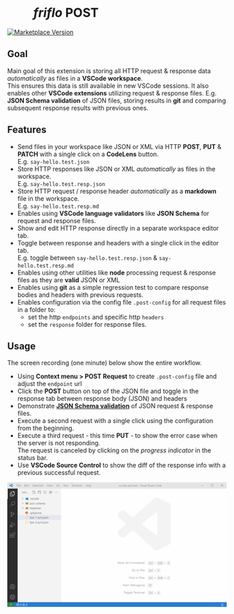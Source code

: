 #           _friflo_ **__POST__**

[![Marketplace Version](https://vsmarketplacebadge.apphb.com/version-short/friflo.vscode-friflo-post.svg)](https://marketplace.visualstudio.com/items?itemName=friflo.vscode-friflo-post)

## Goal
Main goal of this extension is storing all HTTP request & response data _automatically_ as files in a __VSCode workspace__.  
This ensures this data is still available in new VSCode sessions.
It also enables other __VSCode extensions__ utilizing request & response files.
E.g. __JSON Schema validation__ of JSON files, storing results in __git__ and comparing subsequent response results with previous ones.

## Features
*   Send files in your workspace like JSON or XML via HTTP __POST__, __PUT__ & __PATCH__ with a single click on a __CodeLens__ button.  
    E.g. `say-hello.test.json`
*   Store HTTP responses like JSON or XML _automatically_ as files  in the workspace.  
    E.g. `say-hello.test.resp.json`
*   Store HTTP request / response header _automatically_ as a __markdown__ file in the workspace.  
    E.g. `say-hello.test.resp.md`
*   Enables using __VSCode language validators__ like __JSON Schema__ for request and response files.  
*   Show and edit HTTP response directly in a separate workspace editor tab.
*   Toggle between response and headers with a single click in the editor tab.  
    E.g. toggle between `say-hello.test.resp.json` & `say-hello.test.resp.md`
*   Enables using other utilities like __node__ processing request & response files as they are __valid__ JSON or XML
*   Enables using __git__ as a simple regression test to compare response bodies and headers with previous requests.
*   Enables configuration via the config file `.post-config` for all request files in a folder to:
    *   set the http `endpoints` and specific http `headers`
    *   set the `response` folder for response files.

## Usage

The screen recording (one minute) below show the entire workflow.  
*   Using __Context menu > POST Request__ to create `.post-config` file and adjust the `endpoint` url
*   Click the __POST__ button on top of the JSON file and toggle in the response tab between response body (JSON) and headers
*   Demonstrate [__JSON Schema validation__](https://code.visualstudio.com/docs/languages/json#_mapping-to-a-schema-in-the-workspace)
of JSON request & response files.
*   Execute a second request with a single click using the configuration from the beginning.
*   Execute a third request - this time __PUT__ - to show the error case when the server is not responding.  
    The request is canceled by clicking on the _progress indicator_ in the status bar.
*   Use __VSCode Source Control__ to show the diff of the response info with a previous successful request.

![](https://raw.githubusercontent.com/friflo/vscode-friflo-post/master/docs/friflo-POST.gif)

